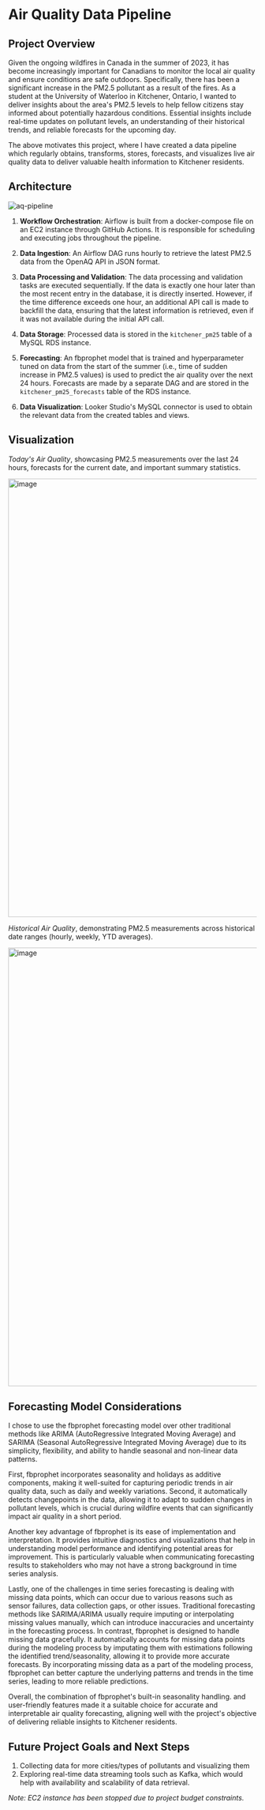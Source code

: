 # Air Quality Data Pipeline

## Project Overview
Given the ongoing wildfires in Canada in the summer of 2023, it has become increasingly important for Canadians to monitor the local air quality and ensure conditions are safe outdoors.
Specifically, there has been a significant increase in the PM2.5 pollutant as a result of the fires. As a student at the University of Waterloo in Kitchener, Ontario, I wanted to deliver insights about the area's PM2.5 levels to help fellow citizens stay informed about potentially hazardous conditions.
Essential insights include real-time updates on pollutant levels,  an understanding of their historical trends, and reliable forecasts for the upcoming day.

The above motivates this project, where I have created a data pipeline which regularly obtains, transforms, stores, forecasts, and visualizes live air quality data to deliver valuable health information to Kitchener residents.
## Architecture

![aq-pipeline](https://github.com/aniqp/air-quality-pipeline/assets/89875233/e83e8d5f-ca07-47c3-bf5e-c193161a91d3)

1. **Workflow Orchestration**: Airflow is built from a docker-compose file on an EC2 instance through GitHub Actions. It is responsible for scheduling and executing jobs throughout the pipeline.

2. **Data Ingestion**: An Airflow DAG runs hourly to retrieve the latest PM2.5 data from the OpenAQ API in JSON format.

3. **Data Processing and Validation**: The data processing and validation tasks are executed sequentially. If the data is exactly one hour later than the most recent entry in the database, it is directly inserted. However, if the time difference exceeds one hour, an additional API call is made to backfill the data, ensuring that the latest information is retrieved, even if it was not available during the initial API call.

4. **Data Storage**: Processed data is stored in the ```kitchener_pm25``` table of a MySQL RDS instance.

5. **Forecasting**: An fbprophet model that is trained and hyperparameter tuned on data from the start of the summer (i.e., time of sudden increase in PM2.5 values) is used to predict the air quality over the next 24 hours. Forecasts are made by a separate DAG and are stored in the ```kitchener_pm25_forecasts``` table of the RDS instance.

6. **Data Visualization**: Looker Studio's MySQL connector is used to obtain the relevant data from the created tables and views.

## Visualization

*Today's Air Quality*, showcasing PM2.5 measurements over the last 24 hours, forecasts for the current date, and important summary statistics.
  
  <img width="888" alt="image" src="https://github.com/aniqp/air-quality-pipeline/assets/89875233/9f1b1305-9ad6-483d-9c76-60208b899e4a">
  
  *Historical Air Quality*, demonstrating PM2.5 measurements across historical date ranges (hourly, weekly, YTD averages).
  
  <img width="888" alt="image" src="https://github.com/aniqp/air-quality-pipeline/assets/89875233/d041a775-6202-41c8-b0f0-7fac9632a2ea">

## Forecasting Model Considerations

I chose to use the fbprophet forecasting model over other traditional methods like ARIMA (AutoRegressive Integrated Moving Average) and SARIMA (Seasonal AutoRegressive Integrated Moving Average) due to its simplicity, flexibility, and ability to handle seasonal and non-linear data patterns.

First, fbprophet incorporates seasonality and holidays as additive components, making it well-suited for capturing periodic trends in air quality data, such as daily and weekly variations. Second, it automatically detects changepoints in the data, allowing it to adapt to sudden changes in pollutant levels, which is crucial during wildfire events that can significantly impact air quality in a short period.

Another key advantage of fbprophet is its ease of implementation and interpretation. It provides intuitive diagnostics and visualizations that help in understanding model performance and identifying potential areas for improvement. This is particularly valuable when communicating forecasting results to stakeholders who may not have a strong background in time series analysis.

Lastly, one of the challenges in time series forecasting is dealing with missing data points, which can occur due to various reasons such as sensor failures, data collection gaps, or other issues. Traditional forecasting methods like SARIMA/ARIMA usually require imputing or interpolating missing values manually, which can introduce inaccuracies and uncertainty in the forecasting process. In contrast, fbprophet is designed to handle missing data gracefully. It automatically accounts for missing data points during the modeling process by imputating them with estimations following the identified trend/seasonality, allowing it to provide more accurate forecasts. By incorporating missing data as a part of the modeling process, fbprophet can better capture the underlying patterns and trends in the time series, leading to more reliable predictions.

Overall, the combination of fbprophet's built-in seasonality handling. and user-friendly features made it a suitable choice for accurate and interpretable air quality forecasting, aligning well with the project's objective of delivering reliable insights to Kitchener residents.

## Future Project Goals and Next Steps
1. Collecting data for more cities/types of pollutants and visualizing them
2. Exploring real-time data streaming tools such as Kafka, which would help with availability and scalability of data retrieval.

*Note: EC2 instance has been stopped due to project budget constraints.*
